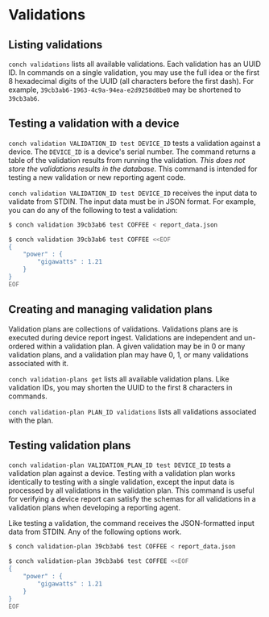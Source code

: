 # Validations

## Listing validations

`conch validations` lists all available validations.  Each validation has an
UUID ID. In commands on a single validation, you may use the full idea or the
first 8 hexadecimal digits of the UUID (all characters before the first dash).
For example, `39cb3ab6-1963-4c9a-94ea-e2d9258d8be0` may be shortened to
`39cb3ab6`.

## Testing a validation with a device

`conch validation VALIDATION_ID test DEVICE_ID` tests a validation against a
device. The `DEVICE_ID` is a device's serial number. The command returns a
table of the validation results from running the validation. *This does not
store the validations results in the database*. This command is intended for
testing a new validation or new reporting agent code.

`conch validation VALIDATION_ID test DEVICE_ID` receives the input
data to validate from STDIN. The input data must be in JSON format. For
example, you can do any of the following to test a validation:

```bash
$ conch validation 39cb3ab6 test COFFEE < report_data.json

$ conch validation 39cb3ab6 test COFFEE <<EOF
{
	"power" : {
		"gigawatts" : 1.21
	}
}
EOF
```

## Creating and managing validation plans

Validation plans are collections of validations. Validations plans are is
executed during device report ingest.  Validations are independent and
un-ordered within a validation plan. A given validation may be in 0 or many
validation plans, and a validation plan may have 0, 1, or many validations
associated with it.

`conch validation-plans get` lists all available validation plans. Like
validation IDs, you may shorten the UUID to the first 8 characters in commands.

`conch validation-plan PLAN_ID validations` lists all validations associated
with the plan.

## Testing validation plans

`conch validation-plan VALIDATION_PLAN_ID test DEVICE_ID` tests a validation
plan against a device. Testing with a validation plan works identically to
testing with a single validation, except the input data is processed by all
validations in the validation plan. This command is useful for verifying a
device report can satisfy the schemas for all validations in a validation plans
when developing a reporting agent.

Like testing a validation, the command receives the JSON-formatted input data
from STDIN. Any of the following options work.

```bash
$ conch validation-plan 39cb3ab6 test COFFEE < report_data.json

$ conch validation-plan 39cb3ab6 test COFFEE <<EOF
{
	"power" : {
		"gigawatts" : 1.21
	}
}
EOF
```

